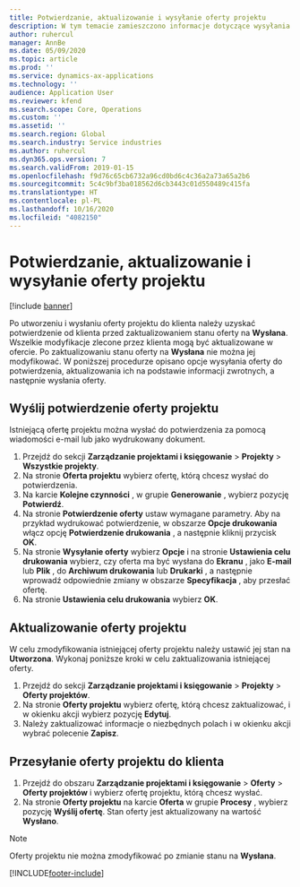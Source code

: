 ```yaml
---
title: Potwierdzanie, aktualizowanie i wysyłanie oferty projektu
description: W tym temacie zamieszczono informacje dotyczące wysyłania oferty do klienta, modyfikowania jej w zależności od opinii zwrotnej, a następnie ponownego jej wysyłania.
author: ruhercul
manager: AnnBe
ms.date: 05/09/2020
ms.topic: article
ms.prod: ''
ms.service: dynamics-ax-applications
ms.technology: ''
audience: Application User
ms.reviewer: kfend
ms.search.scope: Core, Operations
ms.custom: ''
ms.assetid: ''
ms.search.region: Global
ms.search.industry: Service industries
ms.author: ruhercul
ms.dyn365.ops.version: 7
ms.search.validFrom: 2019-01-15
ms.openlocfilehash: f9d76c65cb6732a96cd0bd6c4c36a2a73a65a2b6
ms.sourcegitcommit: 5c4c9bf3ba018562d6cb3443c01d550489c415fa
ms.translationtype: HT
ms.contentlocale: pl-PL
ms.lasthandoff: 10/16/2020
ms.locfileid: "4082150"
---
```

# <a name="confirm-update-and-send-a-project-quotation"></a>Potwierdzanie, aktualizowanie i wysyłanie oferty projektu

[!include [banner](../includes/banner.md)]

Po utworzeniu i wysłaniu oferty projektu do klienta należy uzyskać potwierdzenie od klienta przed zaktualizowaniem stanu oferty na **Wysłana**. Wszelkie modyfikacje zlecone przez klienta mogą być aktualizowane w ofercie. Po zaktualizowaniu stanu oferty na **Wysłana** nie można jej modyfikować. W poniższej procedurze opisano opcje wysyłania oferty do potwierdzenia, aktualizowania ich na podstawie informacji zwrotnych, a następnie wysłania oferty.

## <a name="send-a-project-quotation-confirmation"></a>Wyślij potwierdzenie oferty projektu  

Istniejącą ofertę projektu można wysłać do potwierdzenia za pomocą wiadomości e-mail lub jako wydrukowany dokument. 

1. Przejdź do sekcji **Zarządzanie projektami i księgowanie** > **Projekty** > **Wszystkie projekty**. 
2. Na stronie **Oferta projektu** wybierz ofertę, którą chcesz wysłać do potwierdzenia. 
3. Na karcie **Kolejne czynności** , w grupie **Generowanie** , wybierz pozycję **Potwierdź**. 
4. Na stronie **Potwierdzenie oferty** ustaw wymagane parametry. Aby na przykład wydrukować potwierdzenie, w obszarze **Opcje drukowania** włącz opcję **Potwierdzenie drukowania** , a następnie kliknij przycisk **OK**.
5. Na stronie **Wysyłanie oferty** wybierz **Opcje** i na stronie **Ustawienia celu drukowania** wybierz, czy oferta ma być wysłana do **Ekranu** , jako **E-mail** lub **Plik** , do **Archiwum drukowania** lub **Drukarki** , a następnie wprowadź odpowiednie zmiany w obszarze **Specyfikacja** , aby przesłać ofertę.
6. Na stronie **Ustawienia celu drukowania** wybierz **OK**.  

## <a name="update-a-project-quotation"></a>Aktualizowanie oferty projektu

W celu zmodyfikowania istniejącej oferty projektu należy ustawić jej stan na **Utworzona**. Wykonaj poniższe kroki w celu zaktualizowania istniejącej oferty. 

1. Przejdź do sekcji **Zarządzanie projektami i księgowanie** > **Projekty** > **Oferty projektów**.
2. Na stronie **Oferty projektu** wybierz ofertę, którą chcesz zaktualizować, i w okienku akcji wybierz pozycję **Edytuj**.
3. Należy zaktualizować informacje o niezbędnych polach i w okienku akcji wybrać polecenie **Zapisz**.  

## <a name="send-a-project-quotation-to-a-customer"></a>Przesyłanie oferty projektu do klienta 

1. Przejdź do obszaru **Zarządzanie projektami i księgowanie** > **Oferty** > **Oferty projektów** i wybierz ofertę projektu, którą chcesz wysłać.
2. Na stronie **Oferty projektu** na karcie **Oferta** w grupie **Procesy** , wybierz pozycję **Wyślij ofertę**. Stan oferty jest aktualizowany na wartość **Wysłano**.

> [!NOTE]
> Oferty projektu nie można zmodyfikować po zmianie stanu na **Wysłana**.


[!INCLUDE[footer-include](../includes/footer-banner.md)]